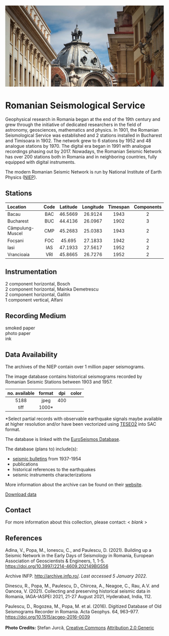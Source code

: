 <!---
layout              : page
show_meta           : false
title               : "Romanian Seismological Service"
subheadline         : "Romania"
teaser              : "More information about this network"
header:
   image_fullwidth  : "Bucharest_-_Smârdan_Street_(28547822606)_downsample.jpg"
permalink           : "/organizations/romania"
breadcrumb          : true
--->

![some dummy txt](../../images/Bucharest_downsample.jpg)

# Romanian Seismological Service
Geophysical research in Romania began at the end of the 19th century and grew through the initiative of dedicated researchers in the field of astronomy, geosciences, mathematics and physics.  In 1901, the Romanian Seismological Service was established and 2 stations installed in Bucharest and Timisoara in 1902. The network grew to 6 stations by 1952 and 48 analogue stations by 1970. The digital era began in 1991 with analogue recordings phasing out by 2017. Nowadays, the Romanian Seismic Network has over 200 stations both in Romania and in neighboring countries, fully equipped with digital instruments.

The modern Romanian Seismic Network is run by National Institute of Earth Physics ([NIEP](http://www.infp.ro/)).

## Stations

**Location** | **Code** | **Latitude** | **Longitude** | **Timespan** | **Components**
| :--- | :---: | :---: | :---: | :---: | :---:
Bacau | BAC | 46.5669 | 26.9124 | 1943 |2
Bucharest | BUC | 44.4136 | 26.0967 | 1902 |3
Câmpulung-Muscel | CMP | 45.2683 | 25.0383 | 1943 |2
Focșani | FOC | 45.695 | 27.1833 | 1942 |2
Iasi | IAS | 47.1933 | 27.5617 | 1952 |2
Vrancioaia | VRI | 45.8665 | 26.7276 | 1952 |2

## Instrumentation
2 component horizontal, Bosch  
2 component horizontal, Mainka Demetrescu  
2 component horizontal, Galitin  
1 component vertical, Alfani  


## Recording Medium
smoked paper  
photo paper  
ink

## Data Availability
The archives of the NIEP contain over 1 million paper seismograms.

The image database contains historical seismograms recorded by Romanian Seismic Stations between 1903 and 1957.


**no. available** | **format** | **dpi** | **color**
| :---: | :---: | :---: | :---:
5188 | jpeg| 400 |
| tiff | 1000* |

*Select partial records with observable earthquake signals maybe available at higher resolution and/or have been vectorized using [TESEO2](http://teseo.rm.ingv.it/) into SAC format.

The database is linked with the [EuroSeismos Database](http://storing.ingv.it/es_web/).

The database (plans to) include(s):
* [seismic bulletins](http://archive.infp.ro/buletine.php) from 1937-1954
* publications
* historical references to the earthquakes
* seismic instruments characterizations

More information about the archive can be found on their [website](http://archive.infp.ro).

[Download data](http://archive.infp.ro/date.php)

## Contact
For more information about this collection, please contact: \< *blank* \>

## References

Adina, V., Popa, M., Ionescu, C., and Paulescu, D. (2021). Building up a Seismic Network in the Early Days of Seismology in Romania, European Association of Geoscientists &amp; Engineers, 1, 1-5. https://doi.org/10.3997/2214-4609.202149BGS56

Archive INFP. http://archive.infp.ro/. *Last accessed 5 January 2022*.

Dinescu, R., Popa, M., Paulescu, D., Chircea, A., Neagoe, C., Rau, A.V. and Oancea, V. (2021). Collecting and preserving historical seismic data in Romania, IAGA-IASPEI 2021, 21-27 August 2021, Hyderabad, India, 112.

Paulescu, D., Rogozea, M., Popa, M. et al. (2016). Digitized Database of Old Seismograms Recorder in Romania. Acta Geophys. 64, 963–977. https://doi.org/10.1515/acgeo-2016-0039
<br>
<br>
**Photo Credits:** Ștefan Jurcă, [Creative Commons](https://en.wikipedia.org/wiki/en:Creative_Commons) [Attribution 2.0 Generic](https://creativecommons.org/licenses/by/2.0/deed.en)

